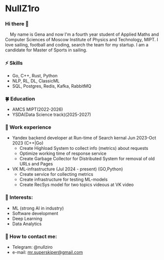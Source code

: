 # NullZ1ro

### Hi there 👋      
&nbsp;&nbsp;&nbsp;&nbsp;My name is Gena and now I'm a fourth year student of Applied Maths and Computer Sciences of Moscow Institute of Physics and Technology, MIPT. I love sailing, football and coding, search the team for my startup. I am a candidate for Master of Sports in sailing.

### ⚡ Skills
* Go, C++, Rust, Python
* NLP, RL, DL, ClassicML
* SQL, Postgres, Redis, Kafka, RabbitMQ
### 🍀 Education
* AMCS MIPT(2022-2026)
* YSDA(Data Science track)(2025-2027)
### 🚀 Work experience
* Yandex backend developer at Run-time of Search kernal Jun 2023-Oct 2023 (C++|Go)
    * Create Highload System to collect info (metrics) about requests
    * Optimize working time of response service
    * Create Garbage Collector for Distributed System for removal of old URLs and Pages
* VK ML-infrastructure (Jul 2024 - present) (GO,Python)
    * Create service for collecting metrics
    * Create infrastructure for testing ML-models
    * Create RecSys model for two topics videous at VK video
### 🌱 Interests:
- ML (strong AI in industry)
- Software development
- Deep Learning
- Data Analytics
### 💬 How to contact me: 
* Telegram: @nullziro
* e-mail: mr.superskiper@gmail.com
